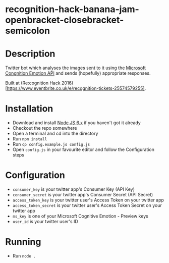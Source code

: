 # recognition-hack-banana-jam-openbracket-closebracket-semicolon


# Description

Twitter bot which analyses the images sent to it using the [Microsoft Congnition Emotion API](https://www.microsoft.com/cognitive-services/en-us/emotion-api) and sends (hopefully) appropriate responses.

Built at (Re:cognition Hack 2016)[https://www.eventbrite.co.uk/e/recognition-tickets-25574579255].

# Installation

* Download and install [Node JS 6.x](https://nodejs.org) if you haven't got it already
* Checkout the repo somewhere
* Open a terminal and cd into the directory
* Run `npm install`
* Run `cp config.example.js config.js`
* Open `config.js` in your favourite editor and follow the Configuration steps

# Configuration

* `consumer_key` is your twitter app's Consumer Key (API Key)
* `consumer_secret` is your twitter app's Consumer Secret (API Secret)
* `access_token_key` is your twitter user's Access Token on your twitter app
* `access_token_secret` is your twitter user's Access Token Secret on your twitter app
* `ms_key` is one of your Microsoft Cognitive Emotion - Preview keys
* `user_id` is your twitter user's ID

# Running
* Run `node .`